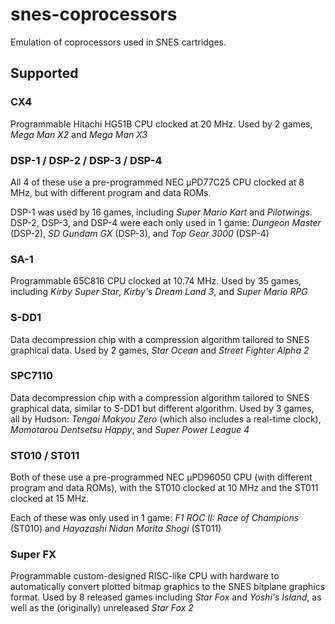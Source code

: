 # snes-coprocessors

Emulation of coprocessors used in SNES cartridges.

## Supported

### CX4

Programmable Hitachi HG51B CPU clocked at 20 MHz. Used by 2 games, _Mega Man X2_ and _Mega Man X3_

### DSP-1 / DSP-2 / DSP-3 / DSP-4

All 4 of these use a pre-programmed NEC µPD77C25 CPU clocked at 8 MHz, but with different program and data ROMs.

DSP-1 was used by 16 games, including _Super Mario Kart_ and _Pilotwings_. DSP-2, DSP-3, and DSP-4 were each only used in 1 game: _Dungeon Master_ (DSP-2), _SD Gundam GX_ (DSP-3), and _Top Gear 3000_ (DSP-4)

### SA-1

Programmable 65C816 CPU clocked at 10.74 MHz. Used by 35 games, including _Kirby Super Star_, _Kirby's Dream Land 3_, and _Super Mario RPG_

### S-DD1

Data decompression chip with a compression algorithm tailored to SNES graphical data. Used by 2 games, _Star Ocean_ and _Street Fighter Alpha 2_

### SPC7110

Data decompression chip with a compression algorithm tailored to SNES graphical data, similar to S-DD1 but different algorithm. Used by 3 games, all by Hudson: _Tengai Makyou Zero_ (which also includes a real-time clock), _Momotarou Dentsetsu Happy_, and _Super Power League 4_

### ST010 / ST011

Both of these use a pre-programmed NEC µPD96050 CPU (with different program and data ROMs), with the ST010 clocked at 10 MHz and the ST011 clocked at 15 MHz.

Each of these was only used in 1 game: _F1 ROC II: Race of Champions_ (ST010) and _Hayazashi Nidan Morita Shogi_ (ST011)

### Super FX

Programmable custom-designed RISC-like CPU with hardware to automatically convert plotted bitmap graphics to the SNES bitplane graphics format. Used by 8 released games including _Star Fox_ and _Yoshi's Island_, as well as the (originally) unreleased _Star Fox 2_
